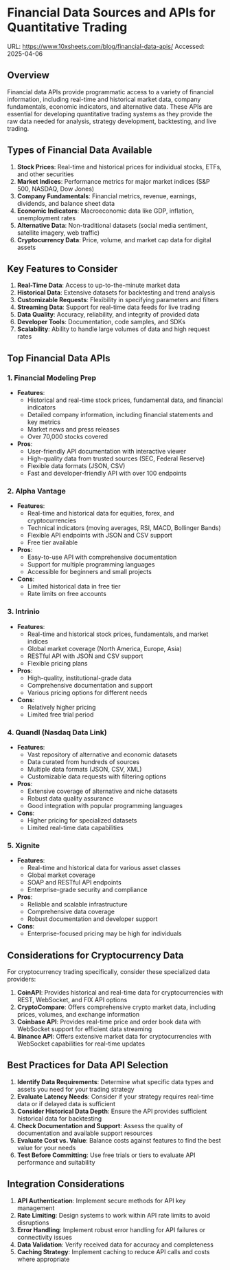 # Financial Data Sources and APIs for Quantitative Trading

URL: https://www.10xsheets.com/blog/financial-data-apis/
Accessed: 2025-04-06

## Overview

Financial data APIs provide programmatic access to a variety of financial information, including real-time and historical market data, company fundamentals, economic indicators, and alternative data. These APIs are essential for developing quantitative trading systems as they provide the raw data needed for analysis, strategy development, backtesting, and live trading.

## Types of Financial Data Available

1. **Stock Prices**: Real-time and historical prices for individual stocks, ETFs, and other securities
2. **Market Indices**: Performance metrics for major market indices (S&P 500, NASDAQ, Dow Jones)
3. **Company Fundamentals**: Financial metrics, revenue, earnings, dividends, and balance sheet data
4. **Economic Indicators**: Macroeconomic data like GDP, inflation, unemployment rates
5. **Alternative Data**: Non-traditional datasets (social media sentiment, satellite imagery, web traffic)
6. **Cryptocurrency Data**: Price, volume, and market cap data for digital assets

## Key Features to Consider

1. **Real-Time Data**: Access to up-to-the-minute market data
2. **Historical Data**: Extensive datasets for backtesting and trend analysis
3. **Customizable Requests**: Flexibility in specifying parameters and filters
4. **Streaming Data**: Support for real-time data feeds for live trading
5. **Data Quality**: Accuracy, reliability, and integrity of provided data
6. **Developer Tools**: Documentation, code samples, and SDKs
7. **Scalability**: Ability to handle large volumes of data and high request rates

## Top Financial Data APIs

### 1. Financial Modeling Prep
- **Features**:
  - Historical and real-time stock prices, fundamental data, and financial indicators
  - Detailed company information, including financial statements and key metrics
  - Market news and press releases
  - Over 70,000 stocks covered
- **Pros**:
  - User-friendly API documentation with interactive viewer
  - High-quality data from trusted sources (SEC, Federal Reserve)
  - Flexible data formats (JSON, CSV)
  - Fast and developer-friendly API with over 100 endpoints

### 2. Alpha Vantage
- **Features**:
  - Real-time and historical data for equities, forex, and cryptocurrencies
  - Technical indicators (moving averages, RSI, MACD, Bollinger Bands)
  - Flexible API endpoints with JSON and CSV support
  - Free tier available
- **Pros**:
  - Easy-to-use API with comprehensive documentation
  - Support for multiple programming languages
  - Accessible for beginners and small projects
- **Cons**:
  - Limited historical data in free tier
  - Rate limits on free accounts

### 3. Intrinio
- **Features**:
  - Real-time and historical stock prices, fundamentals, and market indices
  - Global market coverage (North America, Europe, Asia)
  - RESTful API with JSON and CSV support
  - Flexible pricing plans
- **Pros**:
  - High-quality, institutional-grade data
  - Comprehensive documentation and support
  - Various pricing options for different needs
- **Cons**:
  - Relatively higher pricing
  - Limited free trial period

### 4. Quandl (Nasdaq Data Link)
- **Features**:
  - Vast repository of alternative and economic datasets
  - Data curated from hundreds of sources
  - Multiple data formats (JSON, CSV, XML)
  - Customizable data requests with filtering options
- **Pros**:
  - Extensive coverage of alternative and niche datasets
  - Robust data quality assurance
  - Good integration with popular programming languages
- **Cons**:
  - Higher pricing for specialized datasets
  - Limited real-time data capabilities

### 5. Xignite
- **Features**:
  - Real-time and historical data for various asset classes
  - Global market coverage
  - SOAP and RESTful API endpoints
  - Enterprise-grade security and compliance
- **Pros**:
  - Reliable and scalable infrastructure
  - Comprehensive data coverage
  - Robust documentation and developer support
- **Cons**:
  - Enterprise-focused pricing may be high for individuals

## Considerations for Cryptocurrency Data

For cryptocurrency trading specifically, consider these specialized data providers:

1. **CoinAPI**: Provides historical and real-time data for cryptocurrencies with REST, WebSocket, and FIX API options
2. **CryptoCompare**: Offers comprehensive crypto market data, including prices, volumes, and exchange information
3. **Coinbase API**: Provides real-time price and order book data with WebSocket support for efficient data streaming
4. **Binance API**: Offers extensive market data for cryptocurrencies with WebSocket capabilities for real-time updates

## Best Practices for Data API Selection

1. **Identify Data Requirements**: Determine what specific data types and assets you need for your trading strategy
2. **Evaluate Latency Needs**: Consider if your strategy requires real-time data or if delayed data is sufficient
3. **Consider Historical Data Depth**: Ensure the API provides sufficient historical data for backtesting
4. **Check Documentation and Support**: Assess the quality of documentation and available support resources
5. **Evaluate Cost vs. Value**: Balance costs against features to find the best value for your needs
6. **Test Before Committing**: Use free trials or tiers to evaluate API performance and suitability

## Integration Considerations

1. **API Authentication**: Implement secure methods for API key management
2. **Rate Limiting**: Design systems to work within API rate limits to avoid disruptions
3. **Error Handling**: Implement robust error handling for API failures or connectivity issues
4. **Data Validation**: Verify received data for accuracy and completeness
5. **Caching Strategy**: Implement caching to reduce API calls and costs where appropriate
